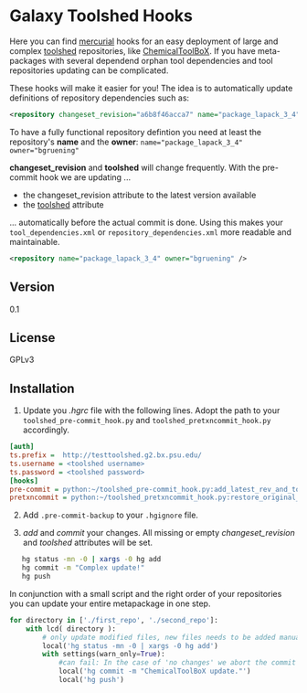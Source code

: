 Galaxy Toolshed Hooks
=====================

Here you can find [mercurial] hooks for an easy deployment of large and complex [toolshed] repositories, like [ChemicalToolBoX]. 
If you have meta-packages with several dependend orphan tool dependencies and tool repositories updating can be complicated.

These hooks will make it easier for you! 
The idea is to automatically update definitions of repository dependencies such as:
```XML
<repository changeset_revision="a6b8f46acca7" name="package_lapack_3_4" owner="bgruening" toolshed="http://testtoolshed.g2.bx.psu.edu/" />
```

To have a fully functional repository defintion you need at least the repository's **name** and the **owner**: ` name="package_lapack_3_4" owner="bgruening" ` 

**changeset_revision** and **toolshed** will change frequently.
With the pre-commit hook we are updating ...

  - the changeset_revision attribute to the latest version available
  - the [toolshed] attribute

... automatically before the actual commit is done.
Using this makes your `tool_dependencies.xml` or `repository_dependencies.xml` more readable and maintainable.

```XML
<repository name="package_lapack_3_4" owner="bgruening" />
```

Version
-------
0.1

License
-------
GPLv3

Installation
------------

1. Update you *.hgrc* file with the following lines. Adopt the path to your `toolshed_pre-commit_hook.py` and `toolshed_pretxncommit_hook.py` accordingly.

 ```ini
[auth]
ts.prefix =  http://testtoolshed.g2.bx.psu.edu/
ts.username = <toolshed username>
ts.password = <toolshed password>
[hooks]
pre-commit = python:~/toolshed_pre-commit_hook.py:add_latest_rev_and_toolshed
pretxncommit = python:~/toolshed_pretxncommit_hook.py:restore_original_dependecy_files
 ```

2. Add `.pre-commit-backup` to your `.hgignore` file.

3. *add* and *commit* your changes. All missing or empty *changeset_revision* and *toolshed* attributes will be set.
 ```sh
    hg status -mn -0 | xargs -0 hg add
    hg commit -m "Complex update!"
    hg push
 ```

In conjunction with a small script and the right order of your repositories you can update your entire metapackage in one step.
```python
for directory in ['./first_repo', './second_repo']:
    with lcd( directory ):
        # only update modified files, new files needs to be added manually
        local('hg status -mn -0 | xargs -0 hg add')
        with settings(warn_only=True):
            #can fail: In the case of 'no changes' we abort the commit with sys.exit(1)
            local('hg commit -m "ChemicalToolBoX update."')
            local('hg push')
```
  [mercurial]: http://mercurial.selenic.com/
  [ChemicalToolBoX]: http://bgruening.github.io/galaxytools/projects/chemicaltoolbox/
  [toolshed]: http://wiki.galaxyproject.org/Tool%20Shed
